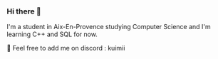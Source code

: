 ### Hi there 👋

I'm a student in Aix-En-Provence studying Computer Science and I'm learning C++ and SQL for now.

 💬 Feel free to add me on discord : kuimii
